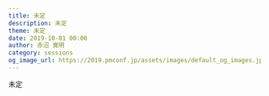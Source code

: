 ```yaml
---
title: 未定
description: 未定
theme: 未定
date: 2019-10-01 00:00
author: 赤沼 寛明
category: sessions
og_image_url: https://2019.pmconf.jp/assets/images/default_og_images.jpg
---
```

未定
